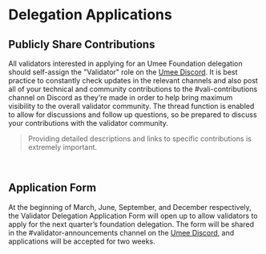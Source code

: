 # Delegation Applications

## Publicly Share Contributions

All validators interested in applying for an Umee Foundation delegation should self-assign the "Validator" role on the [Umee Discord](https://discord.gg/umee). It is best practice to constantly check updates in the relevant channels and also post all of your technical and community contributions to the #vali-contributions channel on Discord as they're made in order to help bring maximum visibility to the overall validator community. The thread function is enabled to allow for discussions and follow up questions, so be prepared to discuss your contributions with the validator community.

> Providing detailed descriptions and links to specific contributions is extremely important.

<br>

## Application Form

At the beginning of March, June, September, and December respectively, the Validator Delegation Application Form will open up to allow validators to apply for the next quarter’s foundation delegation. The form will be shared in the #validator-announcements channel on the [Umee Discord](https://discord.gg/umee), and applications will be accepted for two weeks.